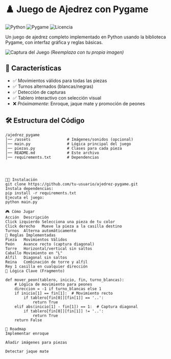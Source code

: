 # ♟️ Juego de Ajedrez con Pygame  

![Python](https://img.shields.io/badge/Python-3.8%2B-blue) ![Pygame](https://img.shields.io/badge/Pygame-2.0+-green) ![Licencia](https://img.shields.io/badge/Licencia-MIT-orange)  

Un juego de ajedrez completo implementado en Python usando la biblioteca Pygame, con interfaz gráfica y reglas básicas.  

![Captura del Juego](screenshot.png) *(Reemplaza con tu propia imagen)*  

## 🚀 Características  
- ✅ Movimientos válidos para todas las piezas  
- ✅ Turnos alternados (blancas/negras)  
- ✅ Detección de capturas  
- ✅ Tablero interactivo con selección visual  
- ❌ *Próximamente*: Enroque, jaque mate y promoción de peones  

## 🛠️ Estructura del Código  
```plaintext
/ajedrez_pygame  
│── /assets                # Imágenes/sonidos (opcional)  
│── main.py                # Lógica principal del juego  
│── piezas.py              # Clases para cada pieza  
│── README.md              # Este archivo  
│── requirements.txt       # Dependencias




👨‍💻 Instalación
git clone https://github.com/tu-usuario/ajedrez-pygame.git
Instala dependencias:
pip install -r requirements.txt
Ejecuta el juego:
python main.py

🎮 Cómo Jugar
Acción	Descripción
Click izquierdo	Selecciona una pieza de tu color
Click derecho	Mueve la pieza a la casilla destino
Turnos	Alterna automáticamente
📌 Reglas Implementadas
Pieza	Movimientos Válidos
Peón	Avance recto (captura diagonal)
Torre	Horizontal/vertical sin saltos
Caballo	Movimiento en "L"
Alfil	Diagonal sin saltos
Reina	Combinación de torre y alfil
Rey	1 casilla en cualquier dirección
🧩 Lógica Clave (Fragmento)

def mover_peon(tablero, inicio, fin, turno_blancas):
    # Lógica de movimiento para peones
    direccion = -1 if turno_blancas else 1
    if inicio[1] == fin[1]:  # Movimiento recto
        if tablero[fin[0]][fin[1]] == '..':
            return True
    elif abs(inicio[1] - fin[1]) == 1:  # Captura diagonal
        if tablero[fin[0]][fin[1]] != '..':
            return True
    return False

📅 Roadmap
Implementar enroque

Añadir imágenes para piezas

Detectar jaque mate

